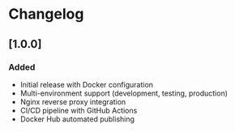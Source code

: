 # Changelog

## [1.0.0]

### Added

- Initial release with Docker configuration
- Multi-environment support (development, testing, production)
- Nginx reverse proxy integration
- CI/CD pipeline with GitHub Actions
- Docker Hub automated publishing
